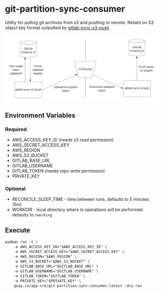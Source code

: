 # git-partition-sync-consumer
Utility for pulling git archives from s3 and pushing to remote. Reliant on S3 object key format outputted by [gitlab-sync-s3-push](https://github.com/dwelch0/gitlab-sync-s3-push)

![gitlab-sync-diagram](gitsync-diagram.png)

## Environment Variables

### Required
* AWS_ACCESS_KEY_ID (needs s3 read permission)
* AWS_SECRET_ACCESS_KEY
* AWS_REGION
* AWS_S3_BUCKET
* GITLAB_BASE_URL
* GITLAB_USERNAME
* GITLAB_TOKEN (needs repo write permission)
* PRIVATE_KEY

### Optional
* RECONCILE_SLEEP_TIME - time between runs. defaults to 5 minutes (5m)
* WORKDIR - local directory where io operations will be performed. defaults to `/working`

## Execute
```
podman run -t \
    -e AWS_ACCESS_KEY_ID="$AWS_ACCESS_KEY_ID" \
    -e AWS_SECRET_ACCESS_KEY="$AWS_SECRET_ACCESS_KEY" \
    -e AWS_REGION="$AWS_REGION" \
    -e AWS_S3_BUCKET="$AWS_S3_BUCKET" \
    -e GITLAB_BASE_URL="$GITLAB_BASE_URL" \
    -e GITLAB_USERNAME="$GITLAB_USERNAME" \
    -e GITLAB_TOKEN="$GITLAB_TOKEN" \
    -e PRIVATE_KEY="$PRIVATE_KEY" \
    quay.io/app-sre/git-partition-sync-consumer:latest -dry-run
```